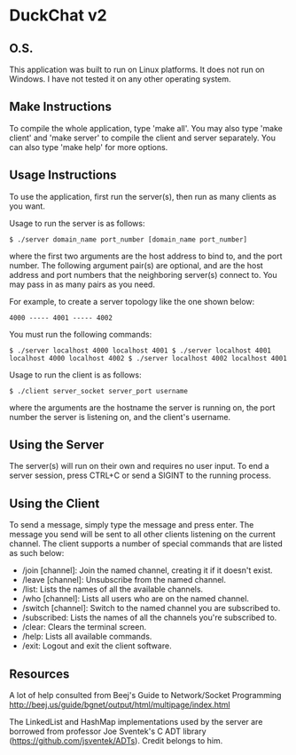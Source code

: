 # DuckChat v2

## O.S.
This application was built to run on Linux platforms. It does not run on Windows.
I have not tested it on any other operating system.

## Make Instructions
To compile the whole application, type 'make all'.
You may also type 'make client' and 'make server' to compile the client and server separately.
You can also type 'make help' for more options.

## Usage Instructions
To use the application, first run the server(s), then run as many clients as you want.

Usage to run the server is as follows:

`$ ./server domain_name port_number [domain_name port_number]`

where the first two arguments are the host address to bind to, and the port number. The following argument
pair(s) are optional, and are the host address and port numbers that the neighboring server(s) connect to.
You may pass in as many pairs as you need.

For example, to create a server topology like the one shown below:

    4000 ----- 4001 ----- 4002

You must run the following commands:

`
$ ./server localhost 4000 localhost 4001
$ ./server localhost 4001 localhost 4000 localhost 4002
$ ./server localhost 4002 localhost 4001
`

Usage to run the client is as follows:

`$ ./client server_socket server_port username`

where the arguments are the hostname the server is running on, the port number the server is listening
on, and the client's username.

## Using the Server
The server(s) will run on their own and requires no user input.
To end a server session, press CTRL+C or send a SIGINT to the running process.

## Using the Client
To send a message, simply type the message and press enter. The message you send will be sent to all other
clients listening on the current channel. The client supports a number of special commands that are listed
as such below:

* /join [channel]: Join the named channel, creating it if it doesn't exist.
* /leave [channel]: Unsubscribe from the named channel.
* /list: Lists the names of all the available channels.
* /who [channel]: Lists all users who are on the named channel.
* /switch [channel]: Switch to the named channel you are subscribed to.
* /subscribed: Lists the names of all the channels you're subscribed to.
* /clear: Clears the terminal screen.
* /help: Lists all available commands.
* /exit: Logout and exit the client software.

## Resources
A lot of help consulted from Beej's Guide to Network/Socket Programming
http://beej.us/guide/bgnet/output/html/multipage/index.html

The LinkedList and HashMap implementations used by the server are borrowed from professor Joe Sventek's
C ADT library (https://github.com/jsventek/ADTs). Credit belongs to him.

